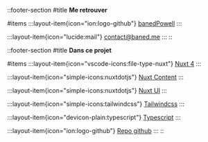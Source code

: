 ::footer-section
#title
**Me retrouver**

#items
  :::layout-item{icon="ion:logo-github"}
  [banedPowell](https://github.com/banedPowell)
  :::

  :::layout-item{icon="lucide:mail"}
  <contact@baned.me>
  :::
::

::footer-section
#title
**Dans ce projet**

#items
  :::layout-item{icon="vscode-icons:file-type-nuxt"}
  [Nuxt 4](https://nuxt.com/)
  :::

  :::layout-item{icon="simple-icons:nuxtdotjs"}
  [Nuxt Content](https://content.nuxt.com)
  :::

  :::layout-item{icon="simple-icons:nuxtdotjs"}
  [Nuxt UI](https://ui.nuxt.com)
  :::

  :::layout-item{icon="simple-icons:tailwindcss"}
  [Tailwindcss](https://tailwindcss.com)
  :::

  :::layout-item{icon="devicon-plain:typescript"}
  [Typescript](https://www.typescriptlang.org/)
  :::

  :::layout-item{icon="ion:logo-github"}
  [Repo github](https://github.com/banedPowell/portfolio)
  :::
::
